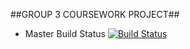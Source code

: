 ##GROUP 3 COURSEWORK PROJECT##

- Master Build Status   [![Build Status](https://travis-ci.com/AndrewC55/Group3Coursework.svg?branch=master)](https://travis-ci.com/AndrewC55/Group3Coursework)